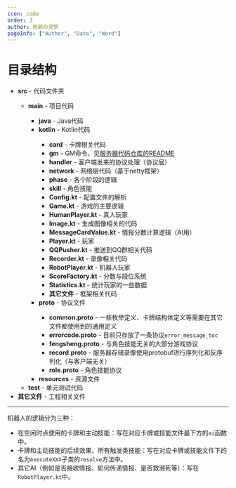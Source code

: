 ```yaml
---
icon: code
order: 3
author: 奇葩の灵梦
pageInfo: ["Author", "Date", "Word"]
---
```


# 目录结构

- <HopeIcon icon="folder" /> **src** - 代码文件夹
  - <HopeIcon icon="folder" /> **main** - 项目代码
    - <HopeIcon icon="folder" /> **java** - Java代码
    - <HopeIcon icon="folder" /> **kotlin** - Kotlin代码
      - <HopeIcon icon="folder" /> **card** - 卡牌相关代码
      - <HopeIcon icon="folder" /> **gm** - GM命令，见[服务器代码仓库的README](https://github.com/CuteReimu/TheMessage?tab=readme-ov-file#%E5%85%B3%E4%BA%8Egm%E5%91%BD%E4%BB%A4)
      - <HopeIcon icon="folder" /> **handler** - 客户端发来的协议处理（协议层）
      - <HopeIcon icon="folder" /> **network** - 网络层代码（基于netty框架）
      - <HopeIcon icon="folder" /> **phase** - 各个阶段的逻辑
      - <HopeIcon icon="folder" /> **skill** - 角色技能
      - <HopeIcon icon="file" /> **Config.kt** - 配置文件的解析
      - <HopeIcon icon="file" /> **Game.kt** - 游戏的主要逻辑
      - <HopeIcon icon="file" /> **HumanPlayer.kt** - 真人玩家
      - <HopeIcon icon="file" /> **Image.kt** - 生成图像相关的代码
      - <HopeIcon icon="file" /> **MessageCardValue.kt** - 情报分数计算逻辑（AI用）
      - <HopeIcon icon="file" /> **Player.kt** - 玩家
      - <HopeIcon icon="file" /> **QQPusher.kt** - 推送到QQ群相关代码
      - <HopeIcon icon="file" /> **Recorder.kt** - 录像相关代码
      - <HopeIcon icon="file" /> **RobotPlayer.kt** - 机器人玩家
      - <HopeIcon icon="file" /> **ScoreFactory.kt** - 分数与段位系统
      - <HopeIcon icon="file" /> **Statistics.kt** - 统计玩家的一些数据
      - <HopeIcon icon="file" /> **其它文件** - 框架相关代码
    - <HopeIcon icon="folder" /> **proto** - 协议文件
      - <HopeIcon icon="file" /> **common.proto** - 一些枚举定义、卡牌结构体定义等需要在其它文件都使用到的通用定义
      - <HopeIcon icon="file" /> **errorcode.proto** - 目前只存放了一条协议`error_message_toc`
      - <HopeIcon icon="file" /> **fengsheng.proto** - 与角色技能无关的大部分游戏协议
      - <HopeIcon icon="file" /> **record.proto** - 服务器存储录像使用protobuf进行序列化和反序列化（与客户端无关）
      - <HopeIcon icon="file" /> **role.proto** - 角色技能协议
    - <HopeIcon icon="folder" /> **resources** - 资源文件
  - <HopeIcon icon="folder" /> **test** - 单元测试代码
- <HopeIcon icon="file" /> **其它文件** - 工程相关文件

---

机器人的逻辑分为三种：

- 在空闲时点使用的卡牌和主动技能：写在对应卡牌或技能文件最下方的`ai`函数中。
- 卡牌和主动技能的后续效果、所有触发类技能：写在对应卡牌或技能文件下的名为`executeXXX`子类的`resolve`方法中。
- 其它AI（例如是否接收情报、如何传递情报、是否救濒死等）：写在`RobotPlayer.kt`中。

  
